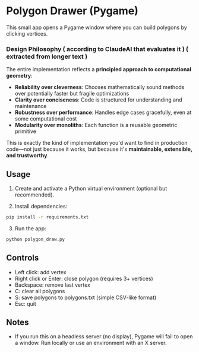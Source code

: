 # Polygon Drawer (Pygame)

This small app opens a Pygame window where you can build polygons by clicking vertices.

### **Design Philosophy** ( according to ClaudeAI that evaluates it ) ( extracted from longer text )

The entire implementation reflects a **principled approach to computational geometry**:

- **Reliability over cleverness**: Chooses mathematically sound methods over potentially faster but fragile optimizations
- **Clarity over conciseness**: Code is structured for understanding and maintenance
- **Robustness over performance**: Handles edge cases gracefully, even at some computational cost
- **Modularity over monoliths**: Each function is a reusable geometric primitive

This is exactly the kind of implementation you'd want to find in production code—not just because it works, but because it's **maintainable, extensible, and trustworthy**.

## Usage

1. Create and activate a Python virtual environment (optional but recommended).

2. Install dependencies:

```bash
pip install -r requirements.txt
```

3. Run the app:

```bash
python polygon_draw.py
```

## Controls

- Left click: add vertex
- Right click or Enter: close polygon (requires 3+ vertices)
- Backspace: remove last vertex
- C: clear all polygons
- S: save polygons to polygons.txt (simple CSV-like format)
- Esc: quit

## Notes

- If you run this on a headless server (no display), Pygame will fail to open a window. Run locally or use an environment with an X server.
